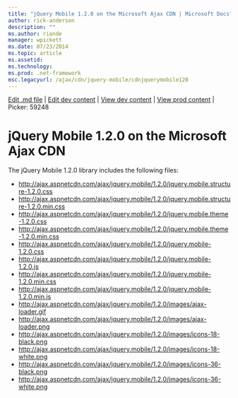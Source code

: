 ```yaml
---
title: "jQuery Mobile 1.2.0 on the Microsoft Ajax CDN | Microsoft Docs"
author: rick-anderson
description: ""
ms.author: riande
manager: wpickett
ms.date: 07/23/2014
ms.topic: article
ms.assetid: 
ms.technology: 
ms.prod: .net-framework
msc.legacyurl: /ajax/cdn/jquery-mobile/cdnjquerymobile120
---
```

[Edit .md file](C:\Projects\msc\dev\Msc.Www\Web.ASP\App_Data\github\ajax\cdn\jquery-mobile\cdnjquerymobile120.md) | [Edit dev content](http://www.aspdev.net/umbraco#/content/content/edit/59248) | [View dev content](http://docs.aspdev.net/tutorials/ajax/cdn/jquery-mobile/cdnjquerymobile120.html) | [View prod content](http://www.asp.net/ajax/cdn/jquery-mobile/cdnjquerymobile120) | Picker: 59248

jQuery Mobile 1.2.0 on the Microsoft Ajax CDN
====================
The jQuery Mobile 1.2.0 library includes the following files:

- http://ajax.aspnetcdn.com/ajax/jquery.mobile/1.2.0/jquery.mobile.structure-1.2.0.css
- http://ajax.aspnetcdn.com/ajax/jquery.mobile/1.2.0/jquery.mobile.structure-1.2.0.min.css
- http://ajax.aspnetcdn.com/ajax/jquery.mobile/1.2.0/jquery.mobile.theme-1.2.0.css
- http://ajax.aspnetcdn.com/ajax/jquery.mobile/1.2.0/jquery.mobile.theme-1.2.0.min.css
- http://ajax.aspnetcdn.com/ajax/jquery.mobile/1.2.0/jquery.mobile-1.2.0.css
- http://ajax.aspnetcdn.com/ajax/jquery.mobile/1.2.0/jquery.mobile-1.2.0.js
- http://ajax.aspnetcdn.com/ajax/jquery.mobile/1.2.0/jquery.mobile-1.2.0.min.css
- http://ajax.aspnetcdn.com/ajax/jquery.mobile/1.2.0/jquery.mobile-1.2.0.min.js
- http://ajax.aspnetcdn.com/ajax/jquery.mobile/1.2.0/images/ajax-loader.gif
- http://ajax.aspnetcdn.com/ajax/jquery.mobile/1.2.0/images/ajax-loader.png
- http://ajax.aspnetcdn.com/ajax/jquery.mobile/1.2.0/images/icons-18-black.png
- http://ajax.aspnetcdn.com/ajax/jquery.mobile/1.2.0/images/icons-18-white.png
- http://ajax.aspnetcdn.com/ajax/jquery.mobile/1.2.0/images/icons-36-black.png
- http://ajax.aspnetcdn.com/ajax/jquery.mobile/1.2.0/images/icons-36-white.png